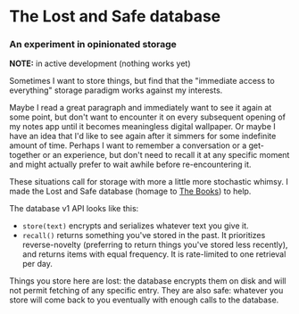 # The Lost and Safe database

### An experiment in opinionated storage

**NOTE:** in active development (nothing works yet)

Sometimes I want to store things, but find that the "immediate access to everything" storage
paradigm works against my interests. 

Maybe I read a great paragraph and immediately want to see it again at some point, but don't
want to encounter it on every subsequent opening of my notes app until it becomes meaningless digital wallpaper. Or maybe I have an idea that I'd like to see again
after it simmers for some indefinite amount of time. Perhaps I want to remember a conversation or a get-together or an experience, 
but don't need to recall it at any specific moment and might actually prefer to wait awhile before re-encountering it.

These situations call for storage with more a little more stochastic whimsy.
I made the Lost and Safe database (homage to [The Books](https://en.wikipedia.org/wiki/Lost_and_Safe)) to help.

The database v1 API looks like this:

* `store(text)` encrypts and serializes whatever text you give it.
* `recall()` returns something you've stored in the past. It prioritizes reverse-novelty (preferring to return things you've stored less recently),
and returns items with equal frequency. It is rate-limited to one retrieval per day.

Things you store here are lost: the database encrypts them on disk and will not permit fetching of any specific entry. They are also safe: whatever you store 
will come back to you eventually with enough calls to the database. 

